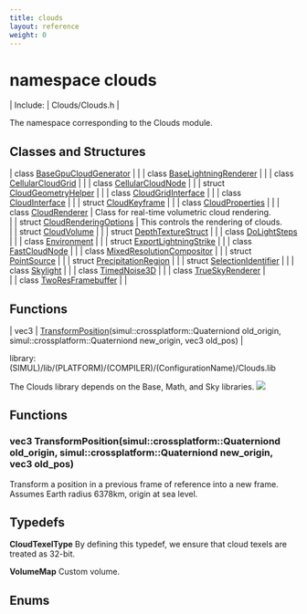 ```yaml
---
title: clouds
layout: reference
weight: 0
---
```

namespace clouds
===

| Include: | Clouds/Clouds.h |

The namespace corresponding to the Clouds module.<br>


Classes and Structures
---

| class [BaseGpuCloudGenerator](clouds/basegpucloudgenerator) |  |
| class [BaseLightningRenderer](clouds/baselightningrenderer) |  |
| class [CellularCloudGrid](clouds/cellularcloudgrid) |  |
| class [CellularCloudNode](clouds/cellularcloudnode) |  |
| struct [CloudGeometryHelper](clouds/cloudgeometryhelper) |  |
| class [CloudGridInterface](clouds/cloudgridinterface) |  |
| class [CloudInterface](clouds/cloudinterface) |  |
| struct [CloudKeyframe](clouds/cloudkeyframe) |  |
| class [CloudProperties](clouds/cloudproperties) |  |
| class [CloudRenderer](clouds/cloudrenderer) | Class for real-time volumetric cloud rendering.<br> |
| struct [CloudRenderingOptions](clouds/cloudrenderingoptions) | This controls the rendering of clouds.<br> |
| struct [CloudVolume](clouds/cloudvolume) |  |
| struct [DepthTextureStruct](clouds/depthtexturestruct) |  |
| class [DoLightSteps](clouds/dolightsteps) |  |
| class [Environment](clouds/environment) |  |
| struct [ExportLightningStrike](clouds/exportlightningstrike) |  |
| class [FastCloudNode](clouds/fastcloudnode) |  |
| class [MixedResolutionCompositor](clouds/mixedresolutioncompositor) |  |
| struct [PointSource](clouds/pointsource) |  |
| struct [PrecipitationRegion](clouds/precipitationregion) |  |
| struct [SelectionIdentifier](clouds/selectionidentifier) |  |
| class [Skylight](clouds/skylight) |  |
| class [TimedNoise3D](clouds/timednoise3d) |  |
| class [TrueSkyRenderer](clouds/trueskyrenderer) | <br> |
| class [TwoResFramebuffer](clouds/tworesframebuffer) |  |

Functions
---

| vec3 | [TransformPosition](#TransformPosition)(simul::crossplatform::Quaterniond old_origin, simul::crossplatform::Quaterniond new_origin, vec3 old_pos) |

library: (SIMUL)/lib/(PLATFORM)/(COMPILER)/(ConfigurationName)/Clouds.lib

The Clouds library depends on the Base, Math, and Sky libraries.
![](/Images/CloudsInheritance.png)


  


Functions
---

### <a name="TransformPosition"/>vec3 TransformPosition(simul::crossplatform::Quaterniond old_origin, simul::crossplatform::Quaterniond new_origin, vec3 old_pos)
Transform a position in a previous frame of reference into a new frame. Assumes Earth radius 6378km, origin at sea level.

Typedefs
---

**CloudTexelType**  By defining this typedef, we ensure that cloud texels are treated as 32-bit.

**VolumeMap**  Custom volume.

Enums
---
